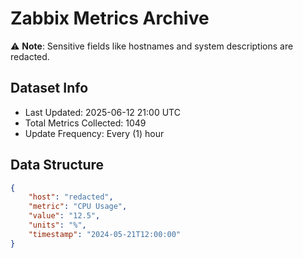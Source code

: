 # Zabbix Metrics Archive

⚠️ **Note**: Sensitive fields like hostnames and system descriptions are redacted.

## Dataset Info
- Last Updated: 2025-06-12 21:00 UTC
- Total Metrics Collected: 1049
- Update Frequency: Every (1) hour

## Data Structure
```json
{
    "host": "redacted",
    "metric": "CPU Usage",
    "value": "12.5",
    "units": "%",
    "timestamp": "2024-05-21T12:00:00"
}
```
